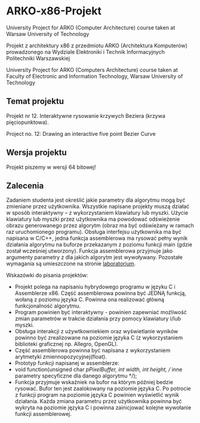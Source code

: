 # ARKO-x86-Projekt
University Project for ARKO (Computer Architecture) course taken at Warsaw University of Technology 

Projekt z architektury x86 z przedmiotu ARKO (Architektura Komputerów) prowadzonego na Wydziale Elektroniki i Technik Informacyjnych Politechniki Warszawskiej

University Project for ARKO (Computers Architecture) course taken at Faculty of Electronic and Information Technology, Warsaw University of Technology

## Temat projektu

Projekt nr 12. Interaktywne rysowanie krzywych Beziera (krzywa pięciopunktowa).

Project no. 12: Drawing an interactive five point Bezier Curve

## Wersja projektu

Projekt piszemy w wersji 64 bitowej!

## Zalecenia

Zadaniem studenta jest określić jakie parametry dla algorytmu mogą być zmieniane przez użytkownika.
Wszystkie napisane projekty muszą działać w sposób interaktywny – z wykorzystaniem klawiatury lub myszki. Użycie klawiatury lub myszki przez użytkownika ma powodować odświeżenie obrazu generowanego przez algorytm (obraz ma być odświeżany w ramach raz uruchomionego programu).
Obsługa interfejsu użytkownika ma być napisana w C/C++, jedna funkcja assemblerowa ma rysować pełny wynik działania algorytmu na buforze przekazanym z poziomu funkcji main (gdzie został wcześniej utworzony). Funkcja assemblerowa przyjmuje jako argumenty parametry z dla jakich algorytm jest wywoływany. 
Pozostałe wymagania są umieszczone na stronie [laboratorium](home.elka.pw.edu.pl/~sniespod). 

Wskazówki do pisania projektów:
- Projekt polega na napisaniu hybrydowego programu w języku C i Assemblerze x86. Część assemblerowa powinna być JEDNĄ funkcją, wołaną z poziomu języka C. Powinna ona realizować główną funkcjonalność algorytmu.
- Program powinien być interaktywny - powinien zapewniać możliwość zmian parametrów w trakcie działania przy pomocy klawiatury i/lub myszki.
- Obsługa interakcji z używtkowniekiem oraz wyświetlanie wyników powinno być zrealizowane na poziomie języka C (z wykorzystaniem biblioteki graficznej np. Allegro, OpenGL).
- Część assemblerowa powinna być napisana z wykorzystaniem arytmetyki zmiennopozycyjnej(float).
- Prototyp funkcji napisanej w assemblerze:
- void function(unsigned char *pPixelBuffer, int width, int height, /* inne parametry specyficzne dla danego algorytmu */);
- Funkcja przyjmuje wskaźniek na bufor na którym później bedzie rysować. Bufor ten jest zaalokowany na poziomie języka C. Po potrocie z funkcji program na poziomie języka C powinien wyświetlić wynik działania. Każda zmiana parametru przez użytkownika powinna być wykryta na poziomie języka C i powinna zainicjować kolejne wywołanie funkcji assemblerowej. 
